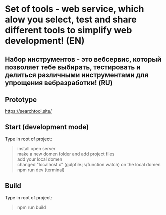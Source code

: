 # Set of tools - web service, which alow you select, test and share different tools to simplify web development! (EN)
## Набор инструментов - это вебсервис, который позволяет тебе выбирать, тестировать и делиться различными инструментами для упрощения вебразработки! (RU)

## Prototype
https://searchtool.site/

## Start (development mode)
Type in root of project:
> install open server  
> make a new domen folder and add project files  
> add your local domen  
> changed "localhost.x" (gulpfile.js/function watch) on the local domen  
> npm run dev (terminal)

## Build
Type in root of project:
> npm run build

